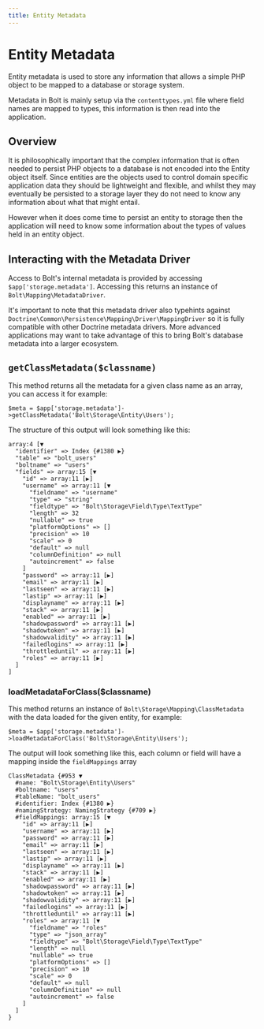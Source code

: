 ```yaml
---
title: Entity Metadata
---
```

Entity Metadata
===============

Entity metadata is used to store any information that allows a simple PHP object
to be mapped to a database or storage system.

Metadata in Bolt is mainly setup via the `contenttypes.yml` file where field
names are mapped to types, this information is then read into the application.

Overview
--------

It is philosophically important that the complex information that is often
needed to persist PHP objects to a database is not encoded into the Entity
object itself. Since entities are the objects used to control domain specific
application data they should be lightweight and flexible, and whilst they may
eventually be persisted to a storage layer they do not need to know any
information about what that might entail.

However when it does come time to persist an entity to storage then the
application will need to know some information about the types of values held in
an entity object.

Interacting with the Metadata Driver
------------------------------------

Access to Bolt's internal metadata is provided by accessing
`$app['storage.metadata']`. Accessing this returns an instance of
`Bolt\Mapping\MetadataDriver`.

It's important to note that this metadata driver also typehints against
`Doctrine\Common\Persistence\Mapping\Driver\MappingDriver` so it is fully
compatible with other Doctrine metadata drivers. More advanced applications may
want to take advantage of this to bring Bolt's database metadata into a larger
ecosystem.

`getClassMetadata($classname)`
------------------------------

This method returns all the metadata for a given class name as an array, you can
access it for example:

```
$meta = $app['storage.metadata']->getClassMetadata('Bolt\Storage\Entity\Users');
```

The structure of this output will look something like this:

```
array:4 [▼
  "identifier" => Index {#1380 ▶}
  "table" => "bolt_users"
  "boltname" => "users"
  "fields" => array:15 [▼
    "id" => array:11 [▶]
    "username" => array:11 [▼
      "fieldname" => "username"
      "type" => "string"
      "fieldtype" => "Bolt\Storage\Field\Type\TextType"
      "length" => 32
      "nullable" => true
      "platformOptions" => []
      "precision" => 10
      "scale" => 0
      "default" => null
      "columnDefinition" => null
      "autoincrement" => false
    ]
    "password" => array:11 [▶]
    "email" => array:11 [▶]
    "lastseen" => array:11 [▶]
    "lastip" => array:11 [▶]
    "displayname" => array:11 [▶]
    "stack" => array:11 [▶]
    "enabled" => array:11 [▶]
    "shadowpassword" => array:11 [▶]
    "shadowtoken" => array:11 [▶]
    "shadowvalidity" => array:11 [▶]
    "failedlogins" => array:11 [▶]
    "throttleduntil" => array:11 [▶]
    "roles" => array:11 [▶]
  ]
]
```

### loadMetadataForClass($classname)

This method returns an instance of `Bolt\Storage\Mapping\ClassMetadata` with the
data loaded for the given entity, for example:

```
$meta = $app['storage.metadata']->loadMetadataForClass('Bolt\Storage\Entity\Users');
```

The output will look something like this, each column or field will have a
mapping inside the `fieldMappings` array


```
ClassMetadata {#953 ▼
  #name: "Bolt\Storage\Entity\Users"
  #boltname: "users"
  #tableName: "bolt_users"
  #identifier: Index {#1380 ▶}
  #namingStrategy: NamingStrategy {#709 ▶}
  #fieldMappings: array:15 [▼
    "id" => array:11 [▶]
    "username" => array:11 [▶]
    "password" => array:11 [▶]
    "email" => array:11 [▶]
    "lastseen" => array:11 [▶]
    "lastip" => array:11 [▶]
    "displayname" => array:11 [▶]
    "stack" => array:11 [▶]
    "enabled" => array:11 [▶]
    "shadowpassword" => array:11 [▶]
    "shadowtoken" => array:11 [▶]
    "shadowvalidity" => array:11 [▶]
    "failedlogins" => array:11 [▶]
    "throttleduntil" => array:11 [▶]
    "roles" => array:11 [▼
      "fieldname" => "roles"
      "type" => "json_array"
      "fieldtype" => "Bolt\Storage\Field\Type\TextType"
      "length" => null
      "nullable" => true
      "platformOptions" => []
      "precision" => 10
      "scale" => 0
      "default" => null
      "columnDefinition" => null
      "autoincrement" => false
    ]
  ]
}
```

